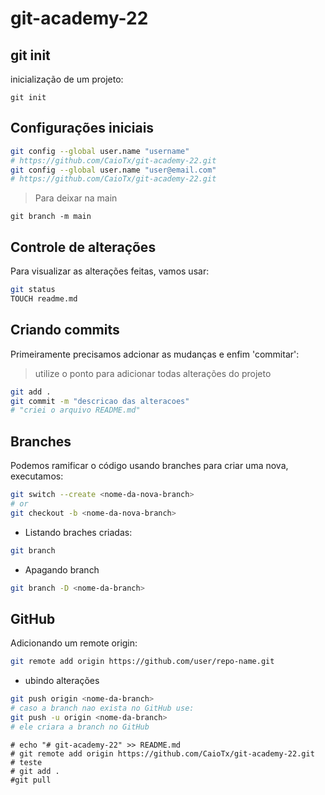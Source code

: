 # git-academy-22

## git init
inicialização de um projeto:
```
git init
```

## Configurações iniciais
```bash
git config --global user.name "username"
# https://github.com/CaioTx/git-academy-22.git
git config --global user.name "user@email.com"
# https://github.com/CaioTx/git-academy-22.git

```
> Para deixar na main
```
git branch -m main
```
## Controle de alterações
Para visualizar as alterações feitas, vamos usar:
```bash
git status
TOUCH readme.md
```
## Criando commits
Primeiramente precisamos adcionar as mudanças e enfim 'commitar':
> utilize o ponto para adicionar todas alterações do projeto
```bash
git add .
git commit -m "descricao das alteracoes"
# "criei o arquivo README.md"
```

## Branches
Podemos ramificar o código usando branches para criar uma nova, executamos:
```bash
git switch --create <nome-da-nova-branch>
# or
git checkout -b <nome-da-nova-branch>
```
- Listando braches criadas:
```bash
git branch
```

- Apagando branch
```bash
git branch -D <nome-da-branch>
```

## GitHub
Adicionando um remote origin:
```bash
git remote add origin https://github.com/user/repo-name.git
```
- ubindo alterações
```bash
git push origin <nome-da-branch>
# caso a branch nao exista no GitHub use:
git push -u origin <nome-da-branch> 
# ele criara a branch no GitHub
```
```
# echo "# git-academy-22" >> README.md
# git remote add origin https://github.com/CaioTx/git-academy-22.git
# teste 
# git add .
#git pull




